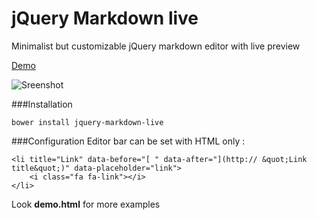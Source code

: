 # jQuery Markdown live
Minimalist but customizable jQuery markdown editor with live preview

[Demo](http://www.spotlab.net/jquery-markdown-live/demo.html "Demo jQuery Markdown live")

![Sreenshot](http://www.spotlab.net/jquery-markdown-live/screenshot.png)

###Installation

    bower install jquery-markdown-live

###Configuration
Editor bar can be set with HTML only :

    <li title="Link" data-before="[ " data-after="](http:// &quot;Link title&quot;)" data-placeholder="link">  
        <i class="fa fa-link"></i>  
    </li>

Look **demo.html** for more examples  


